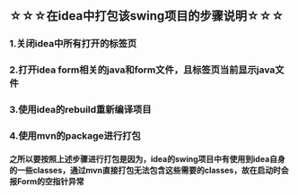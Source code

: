 
## ☆☆☆在idea中打包该swing项目的步骤说明☆☆☆

### 1.关闭idea中所有打开的标签页

### 2.打开idea form相关的java和form文件，且标签页当前显示java文件

### 3.使用idea的rebuild重新编译项目

### 4.使用mvn的package进行打包

#### 之所以要按照上述步骤进行打包是因为，idea的swing项目中有使用到idea自身的一些classes，通过mvn直接打包无法包含这些需要的classes，故在启动时会报Form的空指针异常
